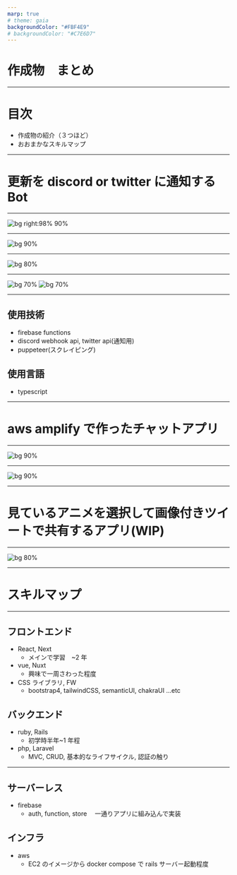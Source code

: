 ```yaml
---
marp: true
# theme: gaia
backgroundColor: "#FBF4E9"
# backgroundColor: "#C7E6D7"
---
```


<!--
_footer: "by ひろなか"

-->

# 作成物　まとめ

---

# 目次

- 作成物の紹介（３つほど）
- おおまかなスキルマップ

---

# 更新を discord or twitter に通知する Bot<!-- fit -->

---

![bg right:98% 90%](https://user-images.githubusercontent.com/43399066/86884715-eef65980-c12e-11ea-8854-effb84a07bb6.png)

---

![bg 90%](./public/web-comic/discord.png)

---

![bg 80%](./public/document/結果.png)

---

![bg 70%](./public/document/prime.png)
![bg 70%](./public/document/twitter.png)

---

## 使用技術

- firebase functions
- discord webhook api, twitter api(通知用)
- puppeteer(スクレイピング)

## 使用言語

- typescript

---

# aws amplify で作ったチャットアプリ

---

![bg 90%](./public/document/room.png)

---

![bg 90%](./public/document/chat.png)

---

# 見ているアニメを選択して画像付きツイートで共有するアプリ(WIP)

---

![bg 80%](./public/document/stack.png)

---

# スキルマップ

---

## フロントエンド

- React, Next
  - メインで学習　~2 年
- vue, Nuxt
  - 興味で一周さわった程度
- CSS ライブラリ, FW
  - bootstrap4, tailwindCSS, semanticUI, chakraUI ...etc

## バックエンド

- ruby, Rails
  - 初学時半年~1 年程
- php, Laravel
  - MVC, CRUD, 基本的なライフサイクル, 認証の触り

---

## サーバーレス

- firebase
  - auth, function, store 　一通りアプリに組み込んで実装

## インフラ

- aws
  - EC2 のイメージから docker compose で rails サーバー起動程度
